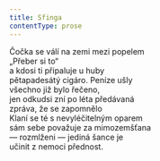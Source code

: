 ```yaml
---
title: Sfinga
contentType: prose
---
```


Čočka se válí na zemi mezi popelem  
„Přeber si to“  
a kdosi ti připaluje u huby  
pětapadesátý cigáro. Peníze ušly  
všechno již bylo řečeno,  
jen odkudsi zní po léta předávaná  
zpráva, že se zapomnělo  
Klaní se té s nevyléčitelným oparem  
sám sebe považuje za mimozemšťana  
— rozmlženi — jediná šance je  
učinit z nemoci přednost.
